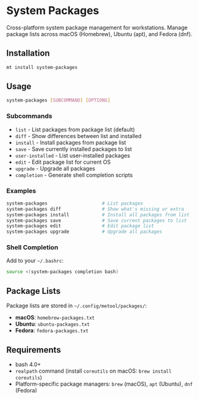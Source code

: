 # System Packages

Cross-platform system package management for workstations. Manage package lists across macOS (Homebrew), Ubuntu (apt), and Fedora (dnf).

## Installation

```bash
mt install system-packages
```

## Usage

```bash
system-packages [SUBCOMMAND] [OPTIONS]
```

### Subcommands

- `list` - List packages from package list (default)
- `diff` - Show differences between list and installed
- `install` - Install packages from package list
- `save` - Save currently installed packages to list
- `user-installed` - List user-installed packages
- `edit` - Edit package list for current OS
- `upgrade` - Upgrade all packages
- `completion` - Generate shell completion scripts

### Examples

```bash
system-packages                    # List packages
system-packages diff               # Show what's missing or extra
system-packages install            # Install all packages from list
system-packages save               # Save current packages to list
system-packages edit               # Edit package list
system-packages upgrade            # Upgrade all packages
```

### Shell Completion

Add to your `~/.bashrc`:

```bash
source <(system-packages completion bash)
```

## Package Lists

Package lists are stored in `~/.config/metool/packages/`:

- **macOS**: `homebrew-packages.txt`
- **Ubuntu**: `ubuntu-packages.txt`
- **Fedora**: `fedora-packages.txt`

## Requirements

- bash 4.0+
- `realpath` command (install `coreutils` on macOS: `brew install coreutils`)
- Platform-specific package managers: `brew` (macOS), `apt` (Ubuntu), `dnf` (Fedora)
